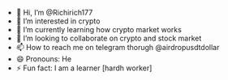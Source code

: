 - 👋 Hi, I’m @Richirich177
- 👀 I’m interested in crypto
- 🌱 I’m currently learning how crypto market works
- 💞️ I’m looking to collaborate on crypto and stock market
- 📫 How to reach me on telegram thorugh @airdropusdtdollar
- 😄 Pronouns: He
- ⚡ Fun fact: I am a learner [hardh worker]

<!---
Richirich177/Richirich177 is a ✨ special ✨ repository because its `README.md` (this file) appears on your GitHub profile.
You can click the Preview link to take a look at your changes.
--->

